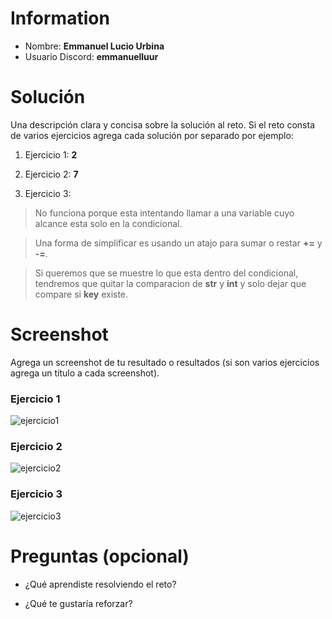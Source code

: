 # Information

- Nombre: **Emmanuel Lucio Urbina**
- Usuario Discord: **emmanuelluur**

# Solución

Una descripción clara y concisa sobre la solución al reto.
Si el reto consta de varios ejercicios agrega cada solución por separado por ejemplo:

1. Ejercicio 1: **2**

2. Ejercicio 2: **7**

3. Ejercicio 3: 

> No funciona porque esta intentando llamar a una variable cuyo alcance esta solo en la condicional.

> Una forma de simplificar es usando un atajo para sumar o restar **+=** y  **-=**.

> Si queremos que se muestre lo que esta dentro del condicional, tendremos que quitar la comparacion de **str** y **int** y solo dejar que compare si **key** existe.


# Screenshot

Agrega un screenshot de tu resultado o resultados (si son varios ejercicios agrega un título a cada screenshot).

### Ejercicio 1

![ejercicio1](https://storage.googleapis.com/screenify_bucket/doITHp.png)

### Ejercicio 2

![ejercicio2](https://storage.googleapis.com/screenify_bucket/OoMFT4.png)

### Ejercicio 3
![ejercicio3](https://storage.googleapis.com/screenify_bucket/sw3hXf.png)

# Preguntas (opcional)

- ¿Qué aprendiste resolviendo el reto?

- ¿Qué te gustaría reforzar?
